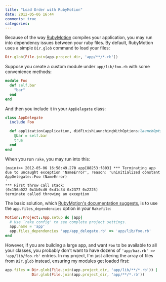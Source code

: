 ```yaml
---
title: "Load Order with RubyMotion"
date: 2012-05-06 16:44
comments: true
categories:
---
```

Because of the way [RubyMotion][] compiles your application, you may run into dependency issues between your ruby files. By default, RubyMotion uses a simple `Dir.glob` command to load your files:

``` ruby
Dir.glob(File.join(app.project_dir, 'app/**/*.rb'))
```

Suppose you create a custom module under `app/lib/foo.rb` with some convenience methods:

``` ruby
module Foo
  def self.bar
    "bar"
  end
end
```

And then you include it in your `AppDelegate` class:

``` ruby
class AppDelegate
  include Foo

  def application(application, didFinishLaunchingWithOptions:launchOptions)
    @bar = self.bar
    true
  end
end
```

When you run `rake`, you may run into this:

    (main)>> 2012-05-06 16:58:49.270 app[88253:f803] *** Terminating app due to uncaught exception 'NameError', reason: 'uninitialized constant AppDelegate::Foo (NameError)
    '
    *** First throw call stack:
    (0x156a022 0x1b0cd6 0xd1c34 0x2377 0x2225)
    terminate called throwing an exception

The basic solution, which [RubyMotion's documentation suggests][doc], is to use the `app.files_dependencies` option in your `Rakefile`:

``` ruby
Motion::Project::App.setup do |app|
  # Use `rake config' to see complete project settings.
  app.name = 'app'
  app.files_dependencies 'app/app_delegate.rb' => 'app/lib/foo.rb'
end
```

However, if you are building a large app, and want `Foo` to be available to all your classes, you probably don't want to have dozens of `'app/baz.rb' => 'app/lib/foo.rb'` entries. In my project, I'm just altering the array of files from `Dir.glob` instead, ensuring my modules get loaded first:

``` ruby
app.files = Dir.glob(File.join(app.project_dir, 'app/lib/**/*.rb')) |
            Dir.glob(File.join(app.project_dir, 'app/**/*.rb'))
```

[RubyMotion]:http://www.rubymotion.com
[doc]:http://www.rubymotion.com/developer-center/guides/project-management/#_files_dependencies